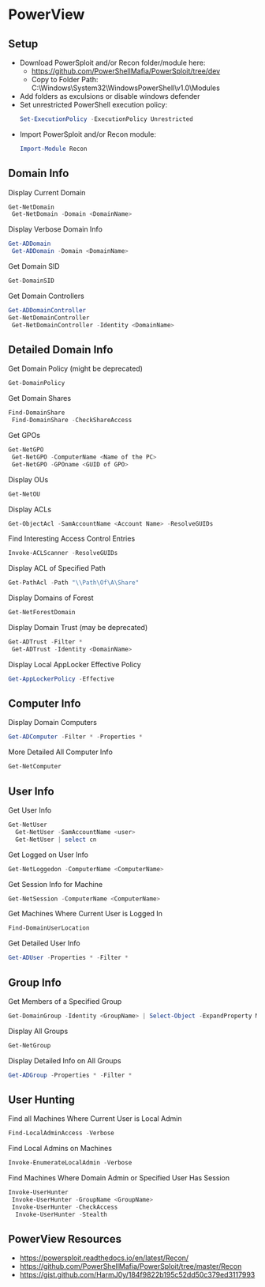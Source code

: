 # PowerView

## Setup

* Download PowerSploit and/or Recon folder/module here:
  * https://github.com/PowerShellMafia/PowerSploit/tree/dev
  * Copy to Folder Path: C:\Windows\System32\WindowsPowerShell\v1.0\Modules
* Add folders as exculsions or disable windows defender
* Set unrestricted PowerShell execution policy:
    ``` PowerShell 
    Set-ExecutionPolicy -ExecutionPolicy Unrestricted
    ```
* Import PowerSploit and/or Recon module:
    ``` PowerShell 
    Import-Module Recon
    ```

## Domain Info

Display Current Domain
```PowerShell
Get-NetDomain
 Get-NetDomain -Domain <DomainName>
```
Display Verbose Domain Info
```PowerShell
Get-ADDomain
 Get-ADDomain -Domain <DomainName>
```
Get Domain SID
```PowerShell
Get-DomainSID
```
Get Domain Controllers
```PowerShell
Get-ADDomainController
Get-NetDomainController
 Get-NetDomainController -Identity <DomainName>
```

## Detailed Domain Info

Get Domain Policy (might be deprecated)
```PowerShell
Get-DomainPolicy
```
Get Domain Shares
```PowerShell
Find-DomainShare
 Find-DomainShare -CheckShareAccess
```
Get GPOs
```PowerShell
Get-NetGPO
 Get-NetGPO -ComputerName <Name of the PC>
 Get-NetGPO -GPOname <GUID of GPO>
```
Display OUs
```PowerShell
Get-NetOU
```
Display ACLs
```PowerShell
Get-ObjectAcl -SamAccountName <Account Name> -ResolveGUIDs
```
Find Interesting Access Control Entries
```PowerShell
Invoke-ACLScanner -ResolveGUIDs
```
Display ACL of Specified Path
```PowerShell
Get-PathAcl -Path "\\Path\Of\A\Share"
```
Display Domains of Forest
```PowerShell
Get-NetForestDomain
```
Display Domain Trust (may be deprecated)
```PowerShell
Get-ADTrust -Filter *
 Get-ADTrust -Identity <DomainName>
```
Display Local AppLocker Effective Policy
```PowerShell
Get-AppLockerPolicy -Effective
```

## Computer Info

Display Domain Computers
```PowerShell
Get-ADComputer -Filter * -Properties *
```
More Detailed All Computer Info
```PowerShell
Get-NetComputer
```

## User Info

Get User Info
```PowerShell
Get-NetUser
  Get-NetUser -SamAccountName <user> 
  Get-NetUser | select cn
```
Get Logged on User Info
```PowerShell
Get-NetLoggedon -ComputerName <ComputerName>
```
Get Session Info for Machine
```PowerShell
Get-NetSession -ComputerName <ComputerName>
```
Get Machines Where Current User is Logged In
```PowerShell
Find-DomainUserLocation
```
Get Detailed User Info
```PowerShell
Get-ADUser -Properties * -Filter *
```

## Group Info

Get Members of a Specified Group
```PowerShell
Get-DomainGroup -Identity <GroupName> | Select-Object -ExpandProperty Member
```
Display All Groups
```PowerShell
Get-NetGroup
```
Display Detailed Info on All Groups
```PowerShell
Get-ADGroup -Properties * -Filter *
```

## User Hunting

Find all Machines Where Current User is Local Admin
```PowerShell
Find-LocalAdminAccess -Verbose
```
Find Local Admins on Machines
```PowerShell
Invoke-EnumerateLocalAdmin -Verbose
```
Find Machines Where Domain Admin or Specified User Has Session
```PowerShell
Invoke-UserHunter
 Invoke-UserHunter -GroupName <GroupName>
 Invoke-UserHunter -CheckAccess
  Invoke-UserHunter -Stealth
```
## PowerView Resources
* https://powersploit.readthedocs.io/en/latest/Recon/
* https://github.com/PowerShellMafia/PowerSploit/tree/master/Recon
* https://gist.github.com/HarmJ0y/184f9822b195c52dd50c379ed3117993